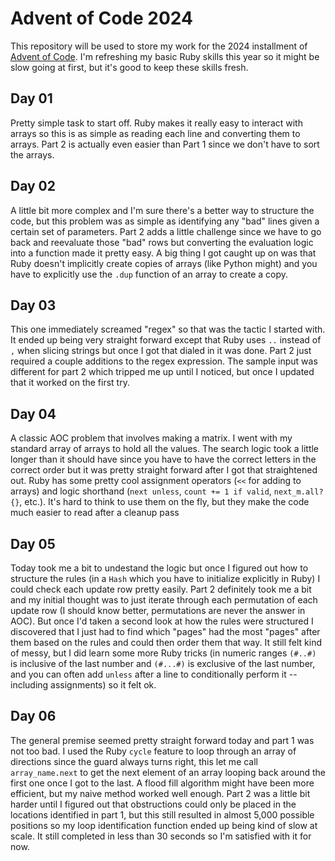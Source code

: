 # Advent of Code 2024
This repository will be used to store my work for the 2024 installment of [Advent of Code](https://adventofcode.com/2024). I'm refreshing my basic Ruby skills this year so it might be slow going at first, but it's good to keep these skills fresh.

## Day 01
Pretty simple task to start off. Ruby makes it really easy to interact with arrays so this is as simple as reading each line and converting them to arrays. Part 2 is actually even easier than Part 1 since we don't have to sort the arrays.

## Day 02
A little bit more complex and I'm sure there's a better way to structure the code, but this problem was as simple as identifying any "bad" lines given a certain set of parameters. Part 2 adds a little challenge since we have to go back and reevaluate those "bad" rows but converting the evaluation logic into a function made it pretty easy. A big thing I got caught up on was that Ruby doesn't implicitly create copies of arrays (like Python might) and you have to explicitly use the `.dup` function of an array to create a copy.

## Day 03
This one immediately screamed "regex" so that was the tactic I started with. It ended up being very straight forward except that Ruby uses `..` instead of `,` when slicing strings but once I got that dialed in it was done. Part 2 just required a couple additions to the regex expression. The sample input was different for part 2 which tripped me up until I noticed, but once I updated that it worked on the first try.

## Day 04
A classic AOC problem that involves making a matrix. I went with my standard array of arrays to hold all the values. The search logic took a little longer than it should have since you have to have the correct letters in the correct order but it was pretty straight forward after I got that straightened out. Ruby has some pretty cool assignment operators (`<<` for adding to arrays) and logic shorthand (`next unless`, `count += 1 if valid`, `next_m.all? {}`, etc.). It's hard to think to use them on the fly, but they make the code much easier to read after a cleanup pass

## Day 05
Today took me a bit to undestand the logic but once I figured out how to structure the rules (in a `Hash` which you have to initialize explicitly in Ruby) I could check each update row pretty easily. Part 2 definitely took me a bit and my initial thought was to just iterate through each permutation of each update row (I should know better, permutations are never the answer in AOC). But once I'd taken a second look at how the rules were structured I discovered that I just had to find which "pages" had the most "pages" after them based on the rules and could then order them that way. It still felt kind of messy, but I did learn some more Ruby tricks (in numeric ranges `(#..#)` is inclusive of the last number and `(#...#)` is exclusive of the last number, and you can often add `unless` after a line to conditionally perform it -- including assignments) so it felt ok.

## Day 06
The general premise seemed pretty straight forward today and part 1 was not too bad. I used the Ruby `cycle` feature to loop through an array of directions since the guard always turns right, this let me call `array_name.next` to get the next element of an array looping back around the first one once I got to the last. A flood fill algorithm might have been more efficient, but my naive method worked well enough. Part 2 was a little bit harder until I figured out that obstructions could only be placed in the locations identified in part 1, but this still resulted in almost 5,000 possible positions so my loop identification function ended up being kind of slow at scale. It still completed in less than 30 seconds so I'm satisfied with it for now.